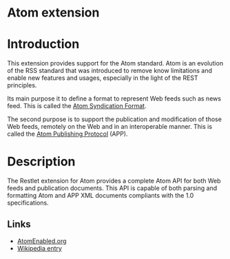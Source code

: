 Atom extension
==============

Introduction
============

This extension provides support for the Atom standard. Atom is an
evolution of the RSS standard that was introduced to remove know
limitations and enable new features and usages, especially in the light
of the REST principles.

Its main purpose it to define a format to represent Web feeds such as
news feed. This is called the [Atom Syndication
Format](http://web.archive.org/web/20090205114811/http://www.atomenabled.org/developers/syndication/atom-format-spec.php).

The second purpose is to support the publication and modification of
those Web feeds, remotely on the Web and in an interoperable manner.
This is called the [Atom Publishing
Protocol](http://web.archive.org/web/20090205114811/http://www.atomenabled.org/developers/protocol/atom-protocol-spec.php)
(APP).

Description
===========

The Restlet extension for Atom provides a complete Atom API for both Web
feeds and publication documents. This API is capable of both parsing and
formatting Atom and APP XML documents compliants with the 1.0
specifications.

Links
-----

-   [AtomEnabled.org](http://web.archive.org/web/20090205114811/http://www.atomenabled.org/)
-   [Wikipedia
    entry](http://web.archive.org/web/20090205114811/http://en.wikipedia.org/wiki/Atom_%28standard%29)

